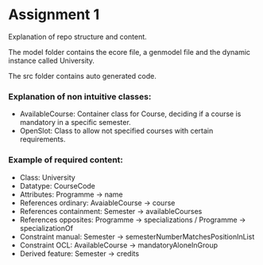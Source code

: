 # Assignment 1

Explanation of repo structure and content.

The model folder contains the ecore file, a genmodel file and the dynamic instance called University.

The src folder contains auto generated code.

### Explanation of non intuitive classes:

* AvailableCourse: Container class for Course, deciding if a course is mandatory in a specific semester.
* OpenSlot: Class to allow not specified courses with certain requirements.

### Example of required content:

* Class: University
* Datatype: CourseCode
* Attributes: Programme -> name
* References ordinary: AvaiableCourse -> course
* References containment: Semester -> availableCourses
* References opposites: Programme -> specializations / Programme -> specializationOf
* Constraint manual: Semester -> semesterNumberMatchesPositionInList
* Constraint OCL: AvailableCourse -> mandatoryAloneInGroup
* Derived feature: Semester -> credits